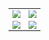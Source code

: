 
<!--
**eunrcn/eunrcn** is a ✨ _special_ ✨ repository because its `README.md` (this file) appears on your GitHub profile.

Here are some ideas to get you started:

- 🔭 I’m currently working on ...
- 🌱 I’m currently learning ...
- 👯 I’m looking to collaborate on ...
- 🤔 I’m looking for help with ...
- 💬 Ask me about ...
- 📫 How to reach me: ...
- 😄 Pronouns: ...
- ⚡ Fun fact: ...
-->




<table>
    <tr>
        <td>
            <img src="https://github-profile-trophy.vercel.app/?username=eunrcn&row=3&column=4&no-bg=true"/>
        </td>
        <td>
            <img src="https://github-readme-streak-stats.herokuapp.com/?user=eunrcn&no-bg=true"/>
        </td> 
    </tr>
    <tr>
        <td>
            <img src="https://github-readme-stats.vercel.app/api?username=eunrcn&count_private=true&show_icons=true&theme=gradient"/>
        </td>
        <td>
            <img src="https://github-readme-stats.vercel.app/api/top-langs/?username=eunrcn&langs_count=10&layout=compact&hide=php,scss,css,html,batchfile,gherkin,freemarker,xslt,tsql,ruby&no-bg=true"/>
        </td>
    </tr>
</table>
